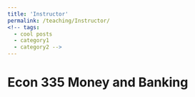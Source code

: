 ```yaml
---
title: 'Instructor'
permalink: /teaching/Instructor/
<!-- tags:
  - cool posts
  - category1
  - category2 -->
---
```


# Econ 335 Money and Banking

